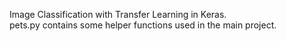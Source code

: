 Image Classification with Transfer Learning in Keras.    
pets.py contains some helper functions used in the main project.  

